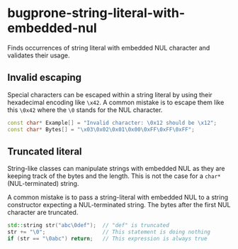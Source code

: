 # bugprone-string-literal-with-embedded-nul

Finds occurrences of string literal with embedded NUL character and
validates their usage.

## Invalid escaping

Special characters can be escaped within a string literal by using their
hexadecimal encoding like `\x42`. A common mistake is to escape them
like this `\0x42` where the `\0` stands for the NUL character.

``` c++
const char* Example[] = "Invalid character: \0x12 should be \x12";
const char* Bytes[] = "\x03\0x02\0x01\0x00\0xFF\0xFF\0xFF";
```

## Truncated literal

String-like classes can manipulate strings with embedded NUL as they are
keeping track of the bytes and the length. This is not the case for a
`char*` (NUL-terminated) string.

A common mistake is to pass a string-literal with embedded NUL to a
string constructor expecting a NUL-terminated string. The bytes after
the first NUL character are truncated.

``` c++
std::string str("abc\0def");  // "def" is truncated
str += "\0";                  // This statement is doing nothing
if (str == "\0abc") return;   // This expression is always true
```
